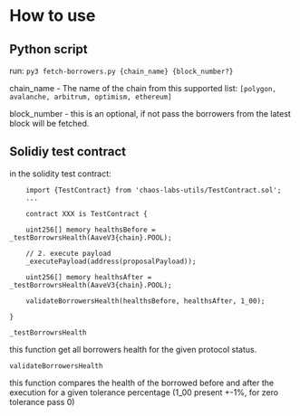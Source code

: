 # How to use 

## Python script
run: ```py3 fetch-borrowers.py {chain_name} {block_number?}```

chain_name - The name of the chain from this supported list: ```[polygon, avalanche, arbitrum, optimism, ethereum]```

block_number - this is an optional, if not pass the borrowers from the latest block will be fetched.




## Solidiy test contract

in the solidity test contract:

```
    import {TestContract} from 'chaos-labs-utils/TestContract.sol';
    ...

    contract XXX is TestContract {

    uint256[] memory healthsBefore = _testBorrowrsHealth(AaveV3{chain}.POOL);

    // 2. execute payload
    _executePayload(address(proposalPayload));

    uint256[] memory healthsAfter = _testBorrowrsHealth(AaveV3{chain}.POOL);

    validateBorrowersHealth(healthsBefore, healthsAfter, 1_00);

}
```

```_testBorrowrsHealth```

this function get all borrowers health for the given protocol status.

```validateBorrowersHealth```

this function compares the health of the borrowed before and after the execution for a given tolerance percentage (1_00 present +-1%, for zero tolerance pass 0)
